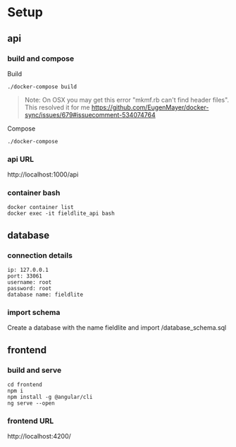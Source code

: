 
# Setup

## api

### build and compose

Build

    ./docker-compose build

> Note: On OSX you may get this error "mkmf.rb can't find header files". This resolved it for me https://github.com/EugenMayer/docker-sync/issues/679#issuecomment-534074764


Compose

    ./docker-compose


### api URL
http://localhost:1000/api

### container bash
    docker container list
    docker exec -it fieldlite_api bash

## database

### connection details
    ip: 127.0.0.1
    port: 33061
    username: root
    password: root
    database name: fieldlite

### import schema
Create a database with the name fieldlite and import /database_schema.sql

## frontend

### build and serve
    cd frontend
    npm i
    npm install -g @angular/cli
    ng serve --open

### frontend URL
http://localhost:4200/